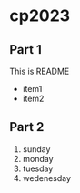 # cp2023

## Part 1
This is README
- item1
- item2

## Part 2
1. sunday
1. monday
1. tuesday
1. wedenesday
